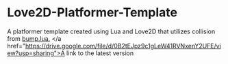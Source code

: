 # Love2D-Platformer-Template
A platformer template created using Lua and Love2D that utilizes collision from <a href='https://github.com/kikito/bump.lua'>bump.lua.</a>
</a href="https://drive.google.com/file/d/0B2tEJpz9c1gLeW41RVNxenY2UFE/view?usp=sharing">A link to the latest version</a>
